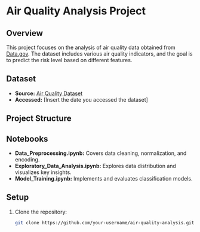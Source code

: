 # Air Quality Analysis Project

## Overview

This project focuses on the analysis of air quality data obtained from [Data.gov](https://catalog.data.gov/dataset/air-quality). The dataset includes various air quality indicators, and the goal is to predict the risk level based on different features.

## Dataset

- **Source:** [Air Quality Dataset](https://catalog.data.gov/dataset/air-quality)
- **Accessed:** [Insert the date you accessed the dataset]

## Project Structure


## Notebooks

- **Data_Preprocessing.ipynb:** Covers data cleaning, normalization, and encoding.
- **Exploratory_Data_Analysis.ipynb:** Explores data distribution and visualizes key insights.
- **Model_Training.ipynb:** Implements and evaluates classification models.

## Setup

1. Clone the repository:

   ```bash
   git clone https://github.com/your-username/air-quality-analysis.git
